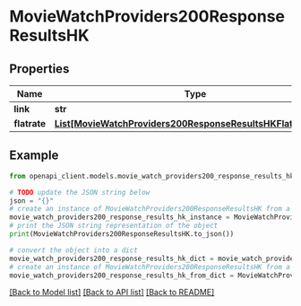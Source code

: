 # MovieWatchProviders200ResponseResultsHK


## Properties

Name | Type | Description | Notes
------------ | ------------- | ------------- | -------------
**link** | **str** |  | [optional] 
**flatrate** | [**List[MovieWatchProviders200ResponseResultsHKFlatrateInner]**](MovieWatchProviders200ResponseResultsHKFlatrateInner.md) |  | [optional] 

## Example

```python
from openapi_client.models.movie_watch_providers200_response_results_hk import MovieWatchProviders200ResponseResultsHK

# TODO update the JSON string below
json = "{}"
# create an instance of MovieWatchProviders200ResponseResultsHK from a JSON string
movie_watch_providers200_response_results_hk_instance = MovieWatchProviders200ResponseResultsHK.from_json(json)
# print the JSON string representation of the object
print(MovieWatchProviders200ResponseResultsHK.to_json())

# convert the object into a dict
movie_watch_providers200_response_results_hk_dict = movie_watch_providers200_response_results_hk_instance.to_dict()
# create an instance of MovieWatchProviders200ResponseResultsHK from a dict
movie_watch_providers200_response_results_hk_from_dict = MovieWatchProviders200ResponseResultsHK.from_dict(movie_watch_providers200_response_results_hk_dict)
```
[[Back to Model list]](../README.md#documentation-for-models) [[Back to API list]](../README.md#documentation-for-api-endpoints) [[Back to README]](../README.md)


